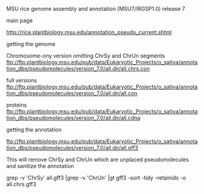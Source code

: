MSU rice genome assembly and annotation (MSU7/IRGSP1.0)
release 7


main page 

http://rice.plantbiology.msu.edu/annotation_pseudo_current.shtml

getting the genome

Chromosome-ony version omitting ChrSy and ChrUn segments
ftp://ftp.plantbiology.msu.edu/pub/data/Eukaryotic_Projects/o_sativa/annotation_dbs/pseudomolecules/version_7.0/all.dir/all.chrs.con

full versions
ftp://ftp.plantbiology.msu.edu/pub/data/Eukaryotic_Projects/o_sativa/annotation_dbs/pseudomolecules/version_7.0/all.dir/all.con

proteins
ftp://ftp.plantbiology.msu.edu/pub/data/Eukaryotic_Projects/o_sativa/annotation_dbs/pseudomolecules/version_7.0/all.dir/all.cdna


getting the annotation

ftp://ftp.plantbiology.msu.edu/pub/data/Eukaryotic_Projects/o_sativa/annotation_dbs/pseudomolecules/version_7.0/all.dir/all.gff3

This will remove ChrSy and ChrUn which are unplaced pseudomolecules and sanitize the annotation 

grep -v 'ChrSy' all.gff3 |grep -v 'ChrUn' |gt gff3 -sort -tidy -retainids -o all.chrs.gff3

